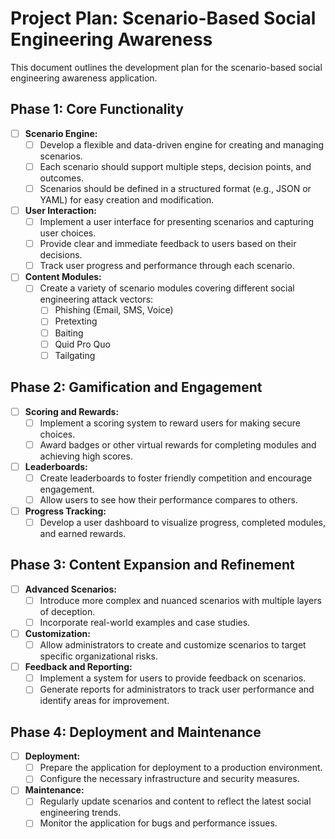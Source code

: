 # Project Plan: Scenario-Based Social Engineering Awareness

This document outlines the development plan for the scenario-based social engineering awareness application.

## Phase 1: Core Functionality

- [ ] **Scenario Engine:**
    - [ ] Develop a flexible and data-driven engine for creating and managing scenarios.
    - [ ] Each scenario should support multiple steps, decision points, and outcomes.
    - [ ] Scenarios should be defined in a structured format (e.g., JSON or YAML) for easy creation and modification.

- [ ] **User Interaction:**
    - [ ] Implement a user interface for presenting scenarios and capturing user choices.
    - [ ] Provide clear and immediate feedback to users based on their decisions.
    - [ ] Track user progress and performance through each scenario.

- [ ] **Content Modules:**
    - [ ] Create a variety of scenario modules covering different social engineering attack vectors:
        - [ ] Phishing (Email, SMS, Voice)
        - [ ] Pretexting
        - [ ] Baiting
        - [ ] Quid Pro Quo
        - [ ] Tailgating

## Phase 2: Gamification and Engagement

- [ ] **Scoring and Rewards:**
    - [ ] Implement a scoring system to reward users for making secure choices.
    - [ ] Award badges or other virtual rewards for completing modules and achieving high scores.

- [ ] **Leaderboards:**
    - [ ] Create leaderboards to foster friendly competition and encourage engagement.
    - [ ] Allow users to see how their performance compares to others.

- [ ] **Progress Tracking:**
    - [ ] Develop a user dashboard to visualize progress, completed modules, and earned rewards.

## Phase 3: Content Expansion and Refinement

- [ ] **Advanced Scenarios:**
    - [ ] Introduce more complex and nuanced scenarios with multiple layers of deception.
    - [ ] Incorporate real-world examples and case studies.

- [ ] **Customization:**
    - [ ] Allow administrators to create and customize scenarios to target specific organizational risks.

- [ ] **Feedback and Reporting:**
    - [ ] Implement a system for users to provide feedback on scenarios.
    - [ ] Generate reports for administrators to track user performance and identify areas for improvement.

## Phase 4: Deployment and Maintenance

- [ ] **Deployment:**
    - [ ] Prepare the application for deployment to a production environment.
    - [ ] Configure the necessary infrastructure and security measures.

- [ ] **Maintenance:**
    - [ ] Regularly update scenarios and content to reflect the latest social engineering trends.
    - [ ] Monitor the application for bugs and performance issues.
